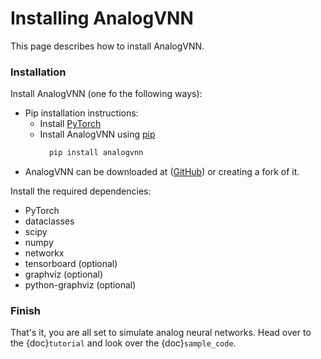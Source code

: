 # Installing AnalogVNN

This page describes how to install AnalogVNN.

### Installation

Install AnalogVNN (one fo the following ways):
- Pip installation instructions:
  - Install [PyTorch](https://pytorch.org/)
  - Install AnalogVNN using [pip](https://pypi.org/project/analogvnn/)
    ```bash
      pip install analogvnn
    ```
- AnalogVNN can be downloaded at ([GitHub](https://github.com/Photonics-Pitt-Org/AnalogVNN)) or creating a
fork of it.

Install the required dependencies:
- PyTorch
- dataclasses
- scipy
- numpy
- networkx
- tensorboard (optional)
- graphviz (optional)
- python-graphviz (optional)

### Finish

That's it, you are all set to simulate analog neural networks. 
Head over to the {doc}`tutorial` and look over the {doc}`sample_code`.
